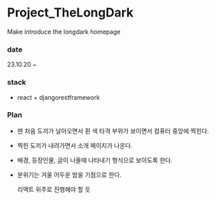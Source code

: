 # Project_TheLongDark
Make introduce the longdark homepage

### date
23.10.20 ~

### stack
- react + djangorestframework


### Plan
- 맨 처음 도끼가 날아오면서 휜 색 타격 부위가 보이면서 컴퓨터 중앙에 찍힌다. 
- 찍힌 도끼가 내려가면서 소개 페이지가 나온다.
- 배경, 등장인물, 글이 나올때 나타내기 형식으로 보이도록 한다.
- 분위기는 겨울 어두운 밤을 기점으로 한다.

  리엑트 위주로 진행해야 할 듯
